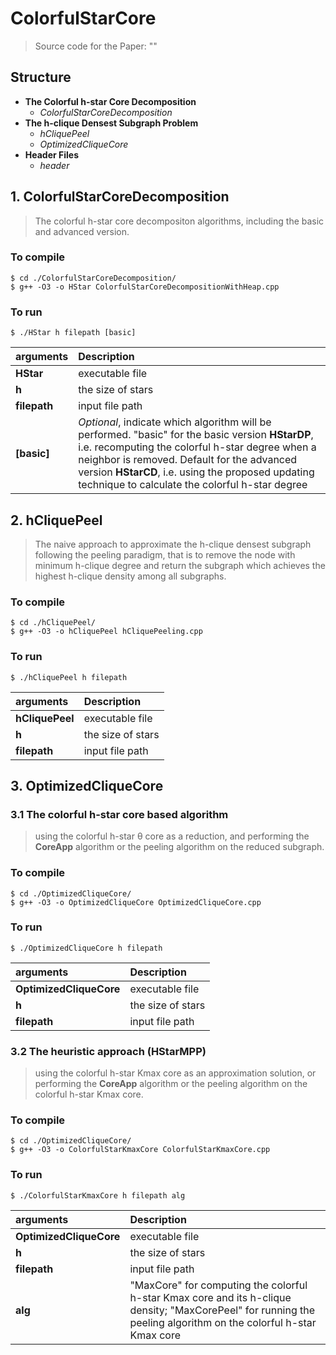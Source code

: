 # ColorfulStarCore

> Source code for the Paper: ""


## Structure
- **The Colorful h-star Core Decomposition**
  - *ColorfulStarCoreDecomposition*
- **The h-clique Densest Subgraph Problem**
  - *hCliquePeel*  
  - *OptimizedCliqueCore* 
- **Header Files**
  - *header*

## 1. ColorfulStarCoreDecomposition
> The colorful h-star core decompositon algorithms, including the basic and advanced version.
### To compile
```
$ cd ./ColorfulStarCoreDecomposition/
$ g++ -O3 -o HStar ColorfulStarCoreDecompositionWithHeap.cpp
```

### To run
```
$ ./HStar h filepath [basic]
```

| arguments  | Description |
| :-----| :---- |
| **HStar** | executable file |
| **h** | the size of stars |
| **filepath** | input file path |
| **[basic]** | *Optional*, indicate which algorithm will be performed. "basic" for the basic version **HStarDP**, i.e. recomputing the colorful h-star degree when a neighbor is removed. Default for the advanced version **HStarCD**, i.e. using the proposed updating technique to calculate the colorful h-star degree |


## 2. hCliquePeel
> The naive approach to approximate the h-clique densest subgraph following the peeling paradigm, that is to remove the node with minimum h-clique degree and return the subgraph which achieves the highest h-clique density among all subgraphs.
### To compile
```
$ cd ./hCliquePeel/
$ g++ -O3 -o hCliquePeel hCliquePeeling.cpp
```

### To run
```
$ ./hCliquePeel h filepath
```

| arguments  | Description |
| :-----| :---- |
| **hCliquePeel** | executable file |
| **h** | the size of stars |
| **filepath** | input file path |

## 3. OptimizedCliqueCore

### 3.1 The colorful h-star core based algorithm
> using the colorful h-star θ core as a reduction, and performing the **CoreApp** algorithm or the peeling algorithm on the reduced subgraph.
### To compile
```
$ cd ./OptimizedCliqueCore/
$ g++ -O3 -o OptimizedCliqueCore OptimizedCliqueCore.cpp
```

### To run
```
$ ./OptimizedCliqueCore h filepath
```

| arguments  | Description |
| :-----| :---- |
| **OptimizedCliqueCore** | executable file |
| **h** | the size of stars |
| **filepath** | input file path |


### 3.2 The heuristic approach (**HStarMPP**)
> using the colorful h-star Kmax core as an approximation solution, or performing the **CoreApp** algorithm or the peeling algorithm on the colorful h-star Kmax core.

### To compile
```
$ cd ./OptimizedCliqueCore/
$ g++ -O3 -o ColorfulStarKmaxCore ColorfulStarKmaxCore.cpp
```

### To run
```
$ ./ColorfulStarKmaxCore h filepath alg
```

| arguments  | Description |
| :-----| :---- |
| **OptimizedCliqueCore** | executable file |
| **h** | the size of stars |
| **filepath** | input file path |
| **alg** | "MaxCore" for computing the colorful h-star Kmax core and its h-clique density; "MaxCorePeel" for running the peeling algorithm on the colorful h-star Kmax core |



